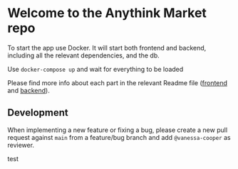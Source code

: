 # Welcome to the Anythink Market repo

To start the app use Docker. It will start both frontend and backend, including all the relevant dependencies, and the db.

Use `docker-compose up` and wait for everything to be loaded

Please find more info about each part in the relevant Readme file ([frontend](frontend/readme.md) and [backend](backend/README.md)).

## Development

When implementing a new feature or fixing a bug, please create a new pull request against `main` from a feature/bug branch and add `@vanessa-cooper` as reviewer.

test
